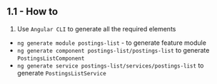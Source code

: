 ## 1.1 - How to

1. Use `Angular CLI` to generate all the required elements

* `ng generate module postings-list` - to generate feature module
* `ng generate component postings-list/postings-list` to generate `PostingsListComponent`
* `ng generate service postings-list/services/postings-list` to generate `PostingsListService`